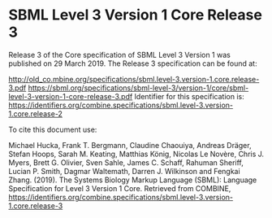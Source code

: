 # SBML Level 3 Version 1 Core Release 3

Release 3 of the Core specification of SBML Level 3 Version 1 was published on 29 March 2019. The Release 3 specification can be found at:

http://old_co.mbine.org/specifications/sbml.level-3.version-1.core.release-3.pdf
https://sbml.org/specifications/sbml-level-3/version-1/core/sbml-level-3-version-1-core-release-3.pdf
Identifier for this specification is: https://identifiers.org/combine.specifications/sbml.level-3.version-1.core.release-2

To cite this document use:

Michael Hucka, Frank T. Bergmann, Claudine Chaouiya, Andreas Dräger, Stefan Hoops, Sarah M. Keating, Matthias König, Nicolas Le Novère, Chris J. Myers, Brett G. Olivier, Sven Sahle, James C. Schaff, Rahuman Sheriff, Lucian P. Smith, Dagmar Waltemath, Darren J. Wilkinson and Fengkai Zhang. (2019). The Systems Biology Markup Language (SBML): Language Specification for Level 3 Version 1 Core. Retrieved from COMBINE, https://identifiers.org/combine.specifications/sbml.level-3.version-1.core.release-3